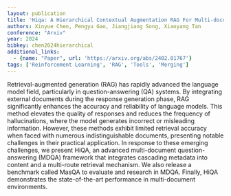 ```yaml
---
layout: publication
title: 'Hiqa: A Hierarchical Contextual Augmentation RAG For Multi-documents QA'
authors: Xinyue Chen, Pengyu Gao, Jiangjiang Song, Xiaoyang Tan
conference: "Arxiv"
year: 2024
bibkey: chen2024hierarchical
additional_links:
  - {name: "Paper", url: 'https://arxiv.org/abs/2402.01767'}
tags: ['Reinforcement Learning', 'RAG', 'Tools', 'Merging']
---
```

Retrieval-augmented generation (RAG) has rapidly advanced the language model
field, particularly in question-answering (QA) systems. By integrating external
documents during the response generation phase, RAG significantly enhances the
accuracy and reliability of language models. This method elevates the quality
of responses and reduces the frequency of hallucinations, where the model
generates incorrect or misleading information. However, these methods exhibit
limited retrieval accuracy when faced with numerous indistinguishable
documents, presenting notable challenges in their practical application. In
response to these emerging challenges, we present HiQA, an advanced
multi-document question-answering (MDQA) framework that integrates cascading
metadata into content and a multi-route retrieval mechanism. We also release a
benchmark called MasQA to evaluate and research in MDQA. Finally, HiQA
demonstrates the state-of-the-art performance in multi-document environments.
